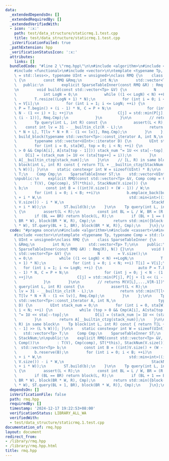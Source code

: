 ```yaml
---
data:
  _extendedDependsOn: []
  _extendedRequiredBy: []
  _extendedVerifiedWith:
  - icon: ':x:'
    path: test/data_structure/staticrmq.1.test.cpp
    title: test/data_structure/staticrmq.1.test.cpp
  _isVerificationFailed: true
  _pathExtension: hpp
  _verificationStatusIcon: ':x:'
  attributes:
    links: []
  bundledCode: "#line 2 \"rmq.hpp\"\n\n#include <algorithm>\n#include <cassert>\n\
    #include <functional>\n#include <vector>\n\ntemplate <typename Tp, typename Comp\
    \ = std::less<>, typename UInt = unsigned>\nclass RMQ {\n    class SparseTableInner\
    \ {\n        const RMQ &Rmq;\n        int N;\n        std::vector<Tp> T;\n\n \
    \   public:\n        explicit SparseTableInner(const RMQ &R) : Rmq(R), N() {}\n\
    \n        void build(const std::vector<Tp> &V) {\n            N        = V.size();\n\
    \            int LogN = 0;\n            while ((1 << LogN) < N) ++LogN;\n    \
    \        T.resize((LogN + 1) * N);\n            for (int i = 0; i < N; ++i) T[i]\
    \ = V[i];\n            for (int i = 1; i <= LogN; ++i) {\n                auto\
    \ P = T.begin() + (i - 1) * N, C = P + N;\n                for (int j = 0; j <\
    \ N - (1 << i) + 1; ++j)\n                    C[j] = std::min(P[j], P[j + (1 <<\
    \ (i - 1))], Rmq.Cmp);\n            }\n        }\n\n        // returns M(V[L],...,V[R-1])\n\
    \        Tp query(int L, int R) const {\n            assert(L < R);\n        \
    \    const int lv = 31 - __builtin_clz(R - L);\n            return std::min(T[lv\
    \ * N + L], T[lv * N + R - (1 << lv)], Rmq.Cmp);\n        }\n    };\n\n    Tp\
    \ build_block(typename std::vector<Tp>::const_iterator A, int N,\n           \
    \        typename std::vector<UInt>::iterator D) {\n        UInt stack_num = 0;\n\
    \        for (int i = 0, sta[W], top = 0; i < N; ++i) {\n            while (top\
    \ > 0 && Cmp(A[i], A[sta[top - 1]])) stack_num ^= 1U << sta[--top];\n        \
    \    D[i] = (stack_num |= 1U << (sta[top++] = i));\n        }\n        return\
    \ A[__builtin_ctzg(stack_num)];\n    }\n\n    // [L, R) in same block\n    Tp\
    \ block(int L, int R) const { return T[L + __builtin_ctzg(StackNum[R - 1] >> (L\
    \ % W))]; }\n\n    static constexpr int W = sizeof(UInt) * 8;\n\n    std::vector<Tp>\
    \ T;\n    Comp Cmp;\n    SparseTableInner ST;\n    std::vector<UInt> StackNum;\n\
    \npublic:\n    explicit RMQ(const std::vector<Tp> &V, Comp comp = Comp())\n  \
    \      : T(V), Cmp(comp), ST(*this), StackNum(V.size()) {\n        std::vector<Tp>\
    \ b;\n        const int B = ((int)V.size() + (W - 1)) / W;\n        b.reserve(B);\n\
    \        for (int i = 0; i < B; ++i)\n            b.emplace_back(build_block(V.begin()\
    \ + i * W,\n                                       std::min<int>((i + 1) * W,\
    \ V.size()) - i * W,\n                                       StackNum.begin()\
    \ + i * W));\n        ST.build(b);\n    }\n\n    Tp query(int L, int R) const\
    \ {\n        assert(L < R);\n        const int BL = L / W, BR = (R - 1) / W;\n\
    \        if (BL == BR) return block(L, R);\n        if (BL + 1 == BR) return std::min(block(L,\
    \ BR * W), block(BR * W, R), Cmp);\n        return std::min({block(L, (BL + 1)\
    \ * W), ST.query(BL + 1, BR), block(BR * W, R)}, Cmp);\n    }\n};\n"
  code: "#pragma once\n\n#include <algorithm>\n#include <cassert>\n#include <functional>\n\
    #include <vector>\n\ntemplate <typename Tp, typename Comp = std::less<>, typename\
    \ UInt = unsigned>\nclass RMQ {\n    class SparseTableInner {\n        const RMQ\
    \ &Rmq;\n        int N;\n        std::vector<Tp> T;\n\n    public:\n        explicit\
    \ SparseTableInner(const RMQ &R) : Rmq(R), N() {}\n\n        void build(const\
    \ std::vector<Tp> &V) {\n            N        = V.size();\n            int LogN\
    \ = 0;\n            while ((1 << LogN) < N) ++LogN;\n            T.resize((LogN\
    \ + 1) * N);\n            for (int i = 0; i < N; ++i) T[i] = V[i];\n         \
    \   for (int i = 1; i <= LogN; ++i) {\n                auto P = T.begin() + (i\
    \ - 1) * N, C = P + N;\n                for (int j = 0; j < N - (1 << i) + 1;\
    \ ++j)\n                    C[j] = std::min(P[j], P[j + (1 << (i - 1))], Rmq.Cmp);\n\
    \            }\n        }\n\n        // returns M(V[L],...,V[R-1])\n        Tp\
    \ query(int L, int R) const {\n            assert(L < R);\n            const int\
    \ lv = 31 - __builtin_clz(R - L);\n            return std::min(T[lv * N + L],\
    \ T[lv * N + R - (1 << lv)], Rmq.Cmp);\n        }\n    };\n\n    Tp build_block(typename\
    \ std::vector<Tp>::const_iterator A, int N,\n                   typename std::vector<UInt>::iterator\
    \ D) {\n        UInt stack_num = 0;\n        for (int i = 0, sta[W], top = 0;\
    \ i < N; ++i) {\n            while (top > 0 && Cmp(A[i], A[sta[top - 1]])) stack_num\
    \ ^= 1U << sta[--top];\n            D[i] = (stack_num |= 1U << (sta[top++] = i));\n\
    \        }\n        return A[__builtin_ctzg(stack_num)];\n    }\n\n    // [L,\
    \ R) in same block\n    Tp block(int L, int R) const { return T[L + __builtin_ctzg(StackNum[R\
    \ - 1] >> (L % W))]; }\n\n    static constexpr int W = sizeof(UInt) * 8;\n\n \
    \   std::vector<Tp> T;\n    Comp Cmp;\n    SparseTableInner ST;\n    std::vector<UInt>\
    \ StackNum;\n\npublic:\n    explicit RMQ(const std::vector<Tp> &V, Comp comp =\
    \ Comp())\n        : T(V), Cmp(comp), ST(*this), StackNum(V.size()) {\n      \
    \  std::vector<Tp> b;\n        const int B = ((int)V.size() + (W - 1)) / W;\n\
    \        b.reserve(B);\n        for (int i = 0; i < B; ++i)\n            b.emplace_back(build_block(V.begin()\
    \ + i * W,\n                                       std::min<int>((i + 1) * W,\
    \ V.size()) - i * W,\n                                       StackNum.begin()\
    \ + i * W));\n        ST.build(b);\n    }\n\n    Tp query(int L, int R) const\
    \ {\n        assert(L < R);\n        const int BL = L / W, BR = (R - 1) / W;\n\
    \        if (BL == BR) return block(L, R);\n        if (BL + 1 == BR) return std::min(block(L,\
    \ BR * W), block(BR * W, R), Cmp);\n        return std::min({block(L, (BL + 1)\
    \ * W), ST.query(BL + 1, BR), block(BR * W, R)}, Cmp);\n    }\n};\n"
  dependsOn: []
  isVerificationFile: false
  path: rmq.hpp
  requiredBy: []
  timestamp: '2024-12-17 19:22:53+08:00'
  verificationStatus: LIBRARY_ALL_WA
  verifiedWith:
  - test/data_structure/staticrmq.1.test.cpp
documentation_of: rmq.hpp
layout: document
redirect_from:
- /library/rmq.hpp
- /library/rmq.hpp.html
title: rmq.hpp
---
```

